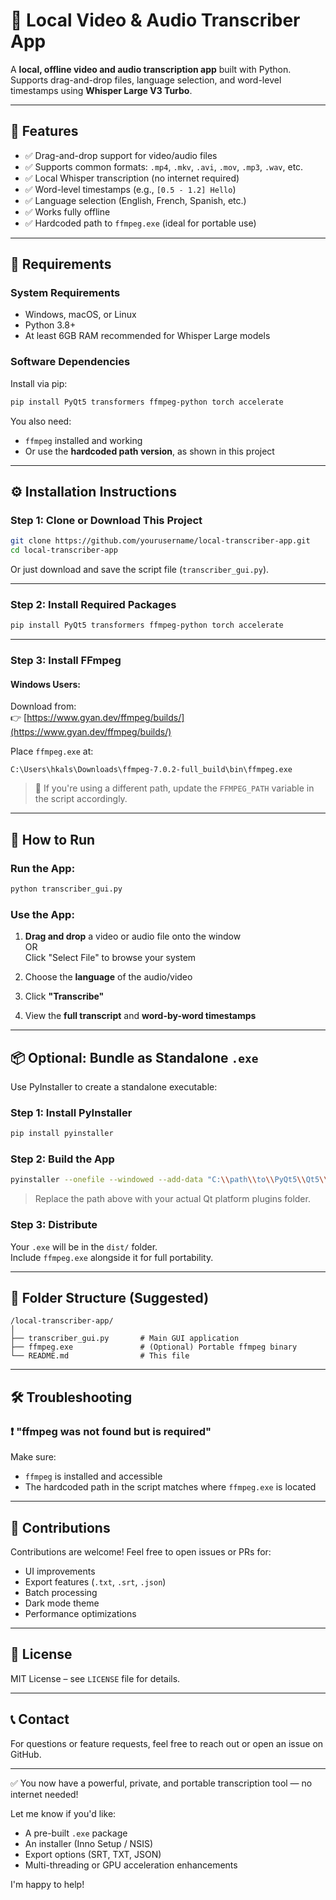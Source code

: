 # 🎥 Local Video & Audio Transcriber App

A **local, offline video and audio transcription app** built with Python.  
Supports drag-and-drop files, language selection, and word-level timestamps using **Whisper Large V3 Turbo**.

---

## 📌 Features

- ✅ Drag-and-drop support for video/audio files
- ✅ Supports common formats: `.mp4`, `.mkv`, `.avi`, `.mov`, `.mp3`, `.wav`, etc.
- ✅ Local Whisper transcription (no internet required)
- ✅ Word-level timestamps (e.g., `[0.5 - 1.2] Hello`)
- ✅ Language selection (English, French, Spanish, etc.)
- ✅ Works fully offline
- ✅ Hardcoded path to `ffmpeg.exe` (ideal for portable use)

---

## 🧰 Requirements

### System Requirements

- Windows, macOS, or Linux
- Python 3.8+
- At least 6GB RAM recommended for Whisper Large models

### Software Dependencies

Install via pip:

```bash
pip install PyQt5 transformers ffmpeg-python torch accelerate
```

You also need:
- `ffmpeg` installed and working
- Or use the **hardcoded path version**, as shown in this project

---

## ⚙️ Installation Instructions

### Step 1: Clone or Download This Project

```bash
git clone https://github.com/yourusername/local-transcriber-app.git
cd local-transcriber-app
```

Or just download and save the script file (`transcriber_gui.py`).

---

### Step 2: Install Required Packages

```bash
pip install PyQt5 transformers ffmpeg-python torch accelerate
```

---

### Step 3: Install FFmpeg

#### Windows Users:

Download from:  
👉 [https://www.gyan.dev/ffmpeg/builds/](https://www.gyan.dev/ffmpeg/builds/)

Place `ffmpeg.exe` at:
```
C:\Users\hkals\Downloads\ffmpeg-7.0.2-full_build\bin\ffmpeg.exe
```

> 🔁 If you're using a different path, update the `FFMPEG_PATH` variable in the script accordingly.

---

## 🚀 How to Run

### Run the App:

```bash
python transcriber_gui.py
```

### Use the App:

1. **Drag and drop** a video or audio file onto the window  
   OR  
   Click "Select File" to browse your system

2. Choose the **language** of the audio/video

3. Click **"Transcribe"**

4. View the **full transcript** and **word-by-word timestamps**

---

## 📦 Optional: Bundle as Standalone `.exe`

Use PyInstaller to create a standalone executable:

### Step 1: Install PyInstaller

```bash
pip install pyinstaller
```

### Step 2: Build the App

```bash
pyinstaller --onefile --windowed --add-data "C:\\path\\to\\PyQt5\\Qt5\\bin\\platforms;platforms" transcriber_gui.py
```

> Replace the path above with your actual Qt platform plugins folder.

### Step 3: Distribute

Your `.exe` will be in the `dist/` folder.  
Include `ffmpeg.exe` alongside it for full portability.

---

## 📂 Folder Structure (Suggested)

```
/local-transcriber-app/
│
├── transcriber_gui.py       # Main GUI application
├── ffmpeg.exe               # (Optional) Portable ffmpeg binary
└── README.md                # This file
```

---

## 🛠 Troubleshooting

### ❗ "ffmpeg was not found but is required"

Make sure:
- `ffmpeg` is installed and accessible
- The hardcoded path in the script matches where `ffmpeg.exe` is located

---

## 🤝 Contributions

Contributions are welcome! Feel free to open issues or PRs for:

- UI improvements
- Export features (`.txt`, `.srt`, `.json`)
- Batch processing
- Dark mode theme
- Performance optimizations

---

## 📄 License

MIT License – see `LICENSE` file for details.

---

## 📞 Contact

For questions or feature requests, feel free to reach out or open an issue on GitHub.

---

✅ You now have a powerful, private, and portable transcription tool — no internet needed!

Let me know if you'd like:
- A pre-built `.exe` package
- An installer (Inno Setup / NSIS)
- Export options (SRT, TXT, JSON)
- Multi-threading or GPU acceleration enhancements

I'm happy to help!
